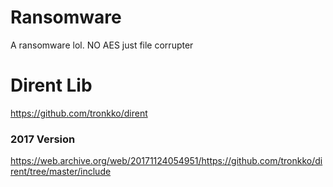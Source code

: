 # Ransomware
A ransomware lol. NO AES just file corrupter

# Dirent Lib 
https://github.com/tronkko/dirent

### 2017 Version
https://web.archive.org/web/20171124054951/https://github.com/tronkko/dirent/tree/master/include

